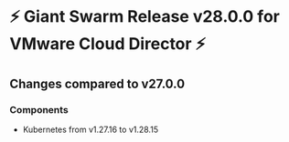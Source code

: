 # :zap: Giant Swarm Release v28.0.0 for VMware Cloud Director :zap:

## Changes compared to v27.0.0

### Components

- Kubernetes from v1.27.16 to v1.28.15
